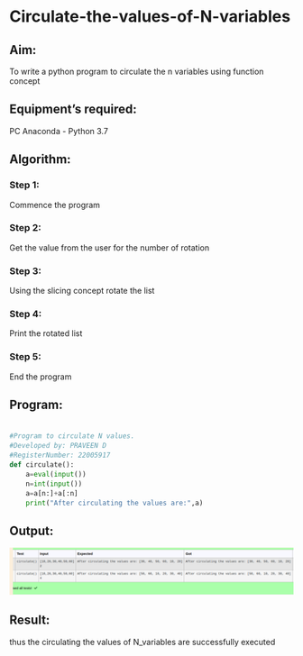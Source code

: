 # Circulate-the-values-of-N-variables
## Aim:
To write a python program to circulate the n variables using function concept

## Equipment’s required:
PC
Anaconda - Python 3.7

## Algorithm: 
### Step 1: 
Commence the program 

### Step 2: 
Get the value from the user for the number of rotation

### Step 3: 
Using the slicing concept rotate the list

### Step 4: 
Print the rotated list

### Step 5: 
End the program

## Program:
```python

#Program to circulate N values.
#Developed by: PRAVEEN D
#RegisterNumber: 22005917
def circulate():
    a=eval(input())
    n=int(input())
    a=a[n:]+a[:n]
    print("After circulating the values are:",a)
```    
## Output:
![output](output1.png)

## Result:
thus the circulating the values of N_variables are successfully executed
